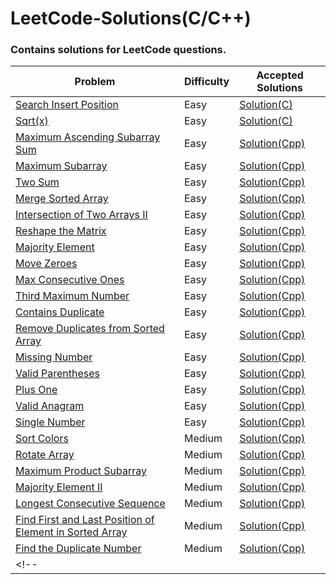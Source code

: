 # LeetCode-Solutions(C/C++)
### Contains solutions for LeetCode questions.
| Problem             |Difficulty|Accepted Solutions                                                                
| ----------------- | ------------------------------------------------------------------ |------------|
| [Search Insert Position](https://leetcode.com/problems/search-insert-position/) |Easy| <a href="../main/Search Insert position/">Solution(C)</a>
| [Sqrt(x)](https://leetcode.com/problems/sqrtx/)|Easy| [Solution(C)](../main/Sqrt(x)/)
| [Maximum Ascending Subarray Sum](https://leetcode.com/problems/maximum-ascending-subarray-sum/)|Easy|<a href="../main/Maximum Ascending Subarray Sum/">Solution(Cpp)</a>
| [Maximum Subarray](https://leetcode.com/problems/maximum-subarray/)|Easy|<a href="../main/Maximum Subarray/">Solution(Cpp)</a>
| [Two Sum](https://leetcode.com/problems/two-sum/)|Easy|<a href="../main/Two Sum/">Solution(Cpp)</a>
| [Merge Sorted Array](https://leetcode.com/problems/merge-sorted-array/)|Easy|<a href="../main/Merge Sorted Array/">Solution(Cpp)</a>
| [Intersection of Two Arrays II](https://leetcode.com/problems/intersection-of-two-arrays-ii/)|Easy|<a href="../main/Intersection of Two Arrays II/">Solution(Cpp)</a>
| [Reshape the Matrix](https://leetcode.com/problems/reshape-the-matrix/)|Easy|<a href="../main/Reshape the Matrix/">Solution(Cpp)</a>
| [Majority Element](https://leetcode.com/problems/majority-element/)|Easy|<a href="../main/Majority Element/">Solution(Cpp)</a>
| [Move Zeroes](https://leetcode.com/problems/move-zeroes/)|Easy|<a href="../main/Move Zeroes/">Solution(Cpp)</a>
| [Max Consecutive Ones](https://leetcode.com/problems/max-consecutive-ones/)|Easy|<a href="../main/Max Consecutive Ones/">Solution(Cpp)</a>
| [Third Maximum Number](https://leetcode.com/problems/third-maximum-number/)|Easy|<a href="../main/Third Maximum Number/">Solution(Cpp)</a>
| [Contains Duplicate](https://leetcode.com/problems/contains-duplicate/)|Easy|<a href="../main/Contains Duplicate/">Solution(Cpp)</a>
| [Remove Duplicates from Sorted Array](https://leetcode.com/problems/remove-duplicates-from-sorted-array/)|Easy|<a href="../main/Remove Duplicates from Sorted Array/">Solution(Cpp)</a>
| [Missing Number](https://leetcode.com/problems/missing-number/)|Easy|<a href="../main/Missing number/">Solution(Cpp)</a>
| [Valid Parentheses](https://leetcode.com/problems/valid-parentheses/)|Easy|<a href="../main/Valid Parentheses/">Solution(Cpp)</a>
| [Plus One](https://leetcode.com/problems/plus-one/)|Easy|<a href="../main/Plus One/">Solution(Cpp)</a>
| [Valid Anagram](https://leetcode.com/problems/valid-anagram/)|Easy|<a href="../main/Valid Anagram/">Solution(Cpp)</a>
| [Single Number](https://leetcode.com/problems/single-number/)|Easy|<a href="../main/Single Number/">Solution(Cpp)</a>
| [Sort Colors](https://leetcode.com/problems/sort-colors/)|Medium|<a href="../main/Sort Colors/">Solution(Cpp)</a>
| [Rotate Array](https://leetcode.com/problems/rotate-array/)|Medium|<a href="../main/Rotate Array/">Solution(Cpp)</a>
| [Maximum Product Subarray](https://leetcode.com/problems/maximum-product-subarray/)|Medium|<a href="../main/Maximum Product Subarray/">Solution(Cpp)</a>
| [Majority Element II](https://leetcode.com/problems/majority-element-ii/)|Medium|<a href="../main/Majority Element II/">Solution(Cpp)</a>
| [Longest Consecutive Sequence](https://leetcode.com/problems/longest-consecutive-sequence/)|Medium|<a href="../main/Longest Consecutive Sequence/">Solution(Cpp)</a>
| [Find First and Last Position of Element in Sorted Array](https://leetcode.com/problems/find-first-and-last-position-of-element-in-sorted-array/)|Medium|<a href="../main/Find First and Last Position of Element in Sorted Array/">Solution(Cpp)</a>
| [Find the Duplicate Number](https://leetcode.com/problems/find-the-duplicate-number/)|Medium|<a href="../main/Find Duplicate Number/">Solution(Cpp)</a>
<!-- | []()| |<a href="../main/ /">Solution(Cpp)</a> -->
